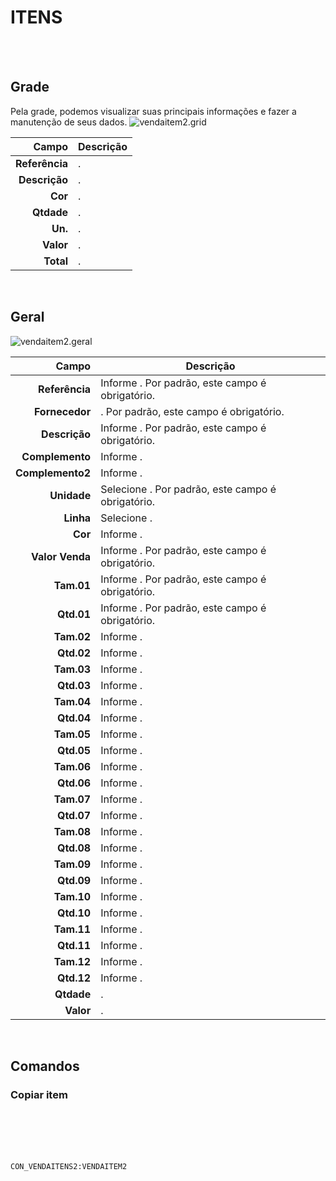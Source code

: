 # ITENS
<br>
<br>

## Grade
Pela grade, podemos visualizar suas principais informações e fazer a manutenção de seus dados.
![vendaitem2.grid](https://raw.githubusercontent.com/netforcews/docs-siscom/master/geral/imagens/vendaitem2.grid.png)

Campo | Descrição
--:|---
**Referência** | .
**Descrição** | .
**Cor** | .
**Qtdade** | .
**Un.** | .
**Valor** | .
**Total** | .
<br>

## Geral
![vendaitem2.geral](https://raw.githubusercontent.com/netforcews/docs-siscom/master/geral/imagens/vendaitem2.geral.png)

Campo | Descrição
--:|---
**Referência** | Informe . Por padrão, este campo é obrigatório.
**Fornecedor** | . Por padrão, este campo é obrigatório.
**Descrição** | Informe . Por padrão, este campo é obrigatório.
**Complemento** | Informe .
**Complemento2** | Informe .
**Unidade** | Selecione . Por padrão, este campo é obrigatório.
**Linha** | Selecione .
**Cor** | Informe .
**Valor Venda** | Informe . Por padrão, este campo é obrigatório.
**Tam.01** | Informe . Por padrão, este campo é obrigatório.
**Qtd.01** | Informe . Por padrão, este campo é obrigatório.
**Tam.02** | Informe .
**Qtd.02** | Informe .
**Tam.03** | Informe .
**Qtd.03** | Informe .
**Tam.04** | Informe .
**Qtd.04** | Informe .
**Tam.05** | Informe .
**Qtd.05** | Informe .
**Tam.06** | Informe .
**Qtd.06** | Informe .
**Tam.07** | Informe .
**Qtd.07** | Informe .
**Tam.08** | Informe .
**Qtd.08** | Informe .
**Tam.09** | Informe .
**Qtd.09** | Informe .
**Tam.10** | Informe .
**Qtd.10** | Informe .
**Tam.11** | Informe .
**Qtd.11** | Informe .
**Tam.12** | Informe .
**Qtd.12** | Informe .
**Qtdade** | .
**Valor** | .
<br>

## Comandos
### Copiar item
<br>
<br>
<br>
<br>

```CON_VENDAITENS2:VENDAITEM2```

